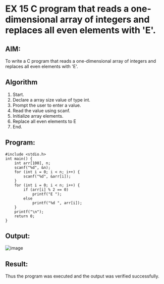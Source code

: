  
# EX 15 C program that reads a one-dimensional array of integers and replaces all even elements with 'E'.
## AIM:
To write a C program that reads a one-dimensional array of integers and replaces all even elements with 'E'.

## Algorithm
1. Start. 
2. Declare a array size value of type int. 
3. Prompt the user to enter a value. 
4. Read the value using scanf. 
5. Initialize array elements. 
6. Replace all even elements to E 
7. End. 
## Program:
```
#include <stdio.h> 
int main() { 
    int arr[100], n; 
    scanf("%d", &n); 
    for (int i = 0; i < n; i++) { 
        scanf("%d", &arr[i]); 
    } 
    for (int i = 0; i < n; i++) { 
        if (arr[i] % 2 == 0) 
            printf("E "); 
        else 
            printf("%d ", arr[i]); 
    } 
    printf("\n"); 
    return 0; 
} 
```

## Output:
![image](https://github.com/user-attachments/assets/d9434684-1654-4723-a17b-cf3d030a32ea)



## Result:
Thus the program was executed and the output was verified successfully.
